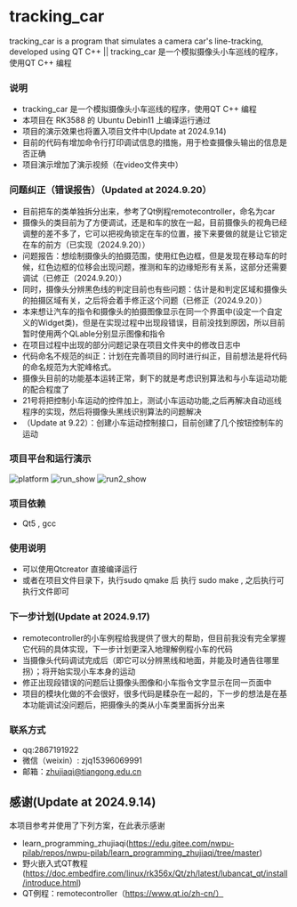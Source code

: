 # tracking_car
tracking_car is a program that simulates a camera car's line-tracking, developed using QT C++ ||  tracking_car 是一个模拟摄像头小车巡线的程序，使用QT C++ 编程


### 说明
- tracking_car 是一个模拟摄像头小车巡线的程序，使用QT C++ 编程
- 本项目在 RK3588 的 Ubuntu Debin11 上编译运行通过
- 项目的演示效果也将置入项目文件中(Update at 2024.9.14)
- 目前的代码有增加命令行打印调试信息的措施，用于检查摄像头输出的信息是否正确
- 项目演示增加了演示视频（在video文件夹中）

### 问题纠正（错误报告）（Updated at 2024.9.20）
- 目前把车的类单独拆分出来，参考了Qt例程remotecontroller，命名为car
- 摄像头的类目前为了方便调试，还是和车的放在一起，目前摄像头的视角已经调整的差不多了，它可以把视角锁定在车的位置，接下来要做的就是让它锁定在车的前方（已实现（2024.9.20））
- 问题报告：想绘制摄像头的拍摄范围，使用红色边框，但是发现在移动车的时候，红色边框的位移会出现问题，推测和车的边缘矩形有关系，这部分还需要调试（已修正（2024.9.20））
- 同时，摄像头分辨黑色线的判定目前也有些问题：估计是和判定区域和摄像头的拍摄区域有关，之后将会着手修正这个问题（已修正（2024.9.20））
- 本来想让汽车的指令和摄像头的拍摄图像显示在同一个界面中(设定一个自定义的Widget类)，但是在实现过程中出现段错误，目前没找到原因，所以目前暂时使用两个QLable分别显示图像和指令
- 在项目过程中出现的部分问题记录在项目文件夹中的修改日志中
- 代码命名不规范的纠正：计划在完善项目的同时进行纠正，目前想法是将代码的命名规范为大驼峰格式。
- 摄像头目前的功能基本运转正常，剩下的就是考虑识别算法和与小车运动功能的配合程度了
- 21号将把控制小车运动的控件加上，测试小车运动功能,之后再解决自动巡线程序的实现，然后将摄像头黑线识别算法的问题解决
- （Update at 9.22）：创建小车运动控制接口，目前创建了几个按钮控制车的运动



### 项目平台和运行演示
![platform](images/equipment——RK3588.jpg)
![run_show](images/Project2_1_show_2024.9.17.jpg)
![run2_show](images/peoject-Button.jpg)


### 项目依赖
- Qt5 , gcc

### 使用说明
- 可以使用Qtcreator 直接编译运行
- 或者在项目文件目录下，执行sudo qmake 后 执行 sudo make , 之后执行可执行文件即可



### 下一步计划(Update at 2024.9.17)
- remotecontroller的小车例程给我提供了很大的帮助，但目前我没有完全掌握它代码的具体实现，下一步计划更深入地理解例程小车的代码
- 当摄像头代码调试完成后（即它可以分辨黑线和地面，并能及时通告往哪里拐）；将开始实现小车本身的运动
- 修正出现段错误的问题后让摄像头图像和小车指令文字显示在同一页面中
- 项目的模块化做的不会很好，很多代码是糅杂在一起的，下一步的想法是在基本功能调试没问题后，把摄像头的类从小车类里面拆分出来


### 联系方式
- qq:2867191922
- 微信（weixin）: zjq15396069991
- 邮箱：zhujiaqi@tiangong.edu.cn

 
## 感谢(Update at 2024.9.14)
本项目参考并使用了下列方案，在此表示感谢
- learn_programming_zhujiaqi(https://edu.gitee.com/nwpu-pilab/repos/nwpu-pilab/learn_programming_zhujiaqi/tree/master)
- 野火嵌入式QT教程(https://doc.embedfire.com/linux/rk356x/Qt/zh/latest/lubancat_qt/install/introduce.html)
- QT例程：remotecontroller（https://www.qt.io/zh-cn/）
